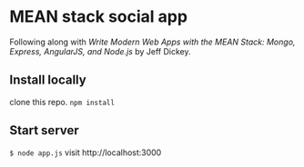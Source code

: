 # MEAN stack social app
Following along with _Write Modern Web Apps with the MEAN Stack: Mongo, Express, AngularJS, and Node.js_ by Jeff Dickey.

## Install locally
clone this repo.
`npm install`

## Start server
`$ node app.js`
visit http://localhost:3000
